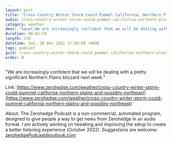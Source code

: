 ```yaml
---
layout: post
title: "Cross-Country Winter Storm Could Pummel California, Northern Plains, And Possibly Northeast"
audio: cross-country-winter-storm-could-pummel-california-northern-plains-and-possibly-northeast-0
category: weather
desc: "&quot;We are increasingly confident that we will be dealing with a pretty significant Northern Plains blizzard next week.&quot; "
duration: 00:02:58
length: 178
datetime: Sat, 10 Dec 2022 17:00:00 +0000
tags: podcast
guid: cross-country-winter-storm-could-pummel-california-northern-plains-and-possibly-northeast-0
order: 0
---
```

&quot;We are increasingly confident that we will be dealing with a pretty significant Northern Plains blizzard next week.&quot; 

Link: [https://www.zerohedge.com/weather/cross-country-winter-storm-could-pummel-california-northern-plains-and-possibly-northeast](https://www.zerohedge.com/weather/cross-country-winter-storm-could-pummel-california-northern-plains-and-possibly-northeast)

About: The Zerohedge Podcast is a non-commercial, automated program, designed to give people a way to get news from Zerohedge in an audio format.  I am actively working on tweaking and improving the setup to create a better listening experience (October 2022).  Suggestions are welcome: [zerohedgePodcast@outlook.com](mailto:zerohedgePodcast@outlook.com)